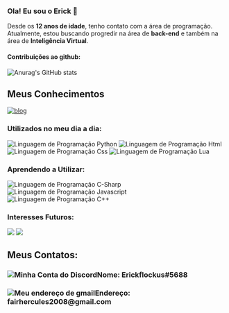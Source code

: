 

<h3>Ola! Eu sou o Erick 🫠</h3>
Desde os <b>12 anos de idade</b>, tenho contato com a área de programação. Atualmente, estou buscando progredir na área de <b>back-end</b> e também na área de <b>Inteligência Virtual</b>.

<h4><b>Contribuições ao github:</b></h4>

![Anurag's GitHub stats](https://github-readme-stats.vercel.app/api?username=ErickAlves2008&show_icons=true&theme=synthwave)

## Meus Conhecimentos
[![blog](https://github-readme-stats.vercel.app/api/top-langs/?username=ErickAlves2008&layout=compact)](https://github.com/anuraghazra/github-readme-stats)
<div class="Conhecimentos">
    <h3>Utilizados no meu dia a dia:</h3>
    <img src="https://img.shields.io/badge/Python-3776AB?style=for-the-badge&logo=python&logoColor=white" alt="Linguagem de Programação Python"></img>
    <img src="https://img.shields.io/badge/HTML5-E34F26?style=for-the-badge&logo=html5&logoColor=white" alt="Linguagem de Programação Html"></img>
    <img src="https://img.shields.io/badge/CSS3-1572B6?style=for-the-badge&logo=css3&logoColor=white" alt="Linguagem de Programação Css"></img>
    <img src="https://img.shields.io/badge/Lua-2C2D72?style=for-the-badge&logo=lua&logoColor=white" alt="Linguagem de Programação Lua"></img>
    <h3>Aprendendo a Utilizar:</h3>
    <img src="https://img.shields.io/badge/C%23-239120?style=for-the-badge&logo=c-sharp&logoColor=white" alt="Linguagem de Programação C-Sharp"></img>
    <img src="https://img.shields.io/badge/JavaScript-F7DF1E?style=for-the-badge&logo=javascript&logoColor=black" alt="Linguagem de Programação Javascript"></img>
    <img src="https://img.shields.io/badge/C%2B%2B-00599C?style=for-the-badge&logo=c%2B%2B&logoColor=white" alt="Linguagem de Programação C++"></img>
    <h3>Interesses Futuros:</h3>
    <img src="https://img.shields.io/badge/Unity-100000?style=for-the-badge&logo=unity&logoColor=white" all="Engine de Jogos Unity"></img>
    <img src="https://img.shields.io/badge/Django-092E20?style=for-the-badge&logo=django&logoColor=white" all="Engine de Jogos Unity"></img>
</div>
<div class="Contato">
    <h2>Meus Contatos:</h2>
    <h3><img src="https://img.shields.io/badge/Discord-7289DA?style=for-the-badge&logo=discord&logoColor=white" alt="Minha Conta do Discord"></img>Nome: Erickflockus#5688</h3>
    <h3><img src="https://img.shields.io/badge/Gmail-D14836?style=for-the-badge&logo=gmail&logoColor=white" alt="Meu endereço de gmail"></img>Endereço: fairhercules2008@gmail.com</h3>
</div>
